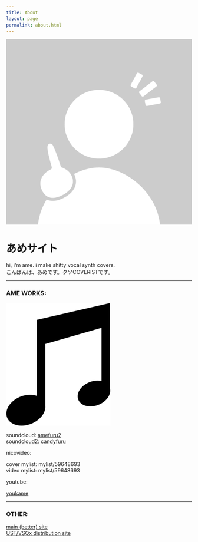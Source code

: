 ```yaml
---
title: About
layout: page
permalink: about.html
---
```

![Profile Image](assets/images/avatar.png)

# あめサイト

hi, i'm ame. i make shitty vocal synth covers.   
こんばんは、あめです。クソCOVERISTです。

<i class="fas fa-music"></i>

* * *

### AME WORKS:

![](assets/images/music_1_65.png)

soundcloud: [amefuru2](https://soundcloud.com/amefuru2)   
soundcloud2: [candyfuru](https://soundcloud.com/candyfuru)   

nicovideo:

cover mylist: mylist/59648693   
video mylist: mylist/59648693   

youtube: 

[youkame](https://www.youtube.com/channel/UCpT55FuIP46BrEdoe7CJPBQ)   

* * *

### OTHER: 

[main (better) site](amefuru.uwu.ai)   
[UST/VSQx distribution site](ustvsqx.crd.co)   
